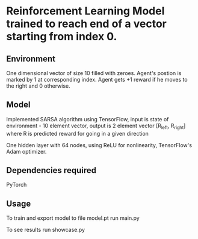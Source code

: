 # Reinforcement Learning Model trained to reach end of a vector starting from index 0.

## Environment
One dimensional vector of size 10 filled with zeroes. Agent's postion is marked by 1 at corresponding index. Agent gets +1 reward if he moves to the right and 0 otherwise.

## Model
Implemented SARSA algorithm using TensorFlow, input is state of environment - 10 element vector, output is 2 element vector [R<sub>left</sub>, R<sub>right</sub>] where R is predicted reward for going in a given direction

One hidden layer with 64 nodes, using ReLU for nonlinearity, TensorFlow's Adam optimizer.

## Dependencies required
PyTorch

## Usage
To train and export model to file model.pt run main.py 

To see results run showcase.py
